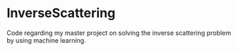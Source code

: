 # InverseScattering
Code regarding my master project on solving the inverse scattering problem by using machine learning.
